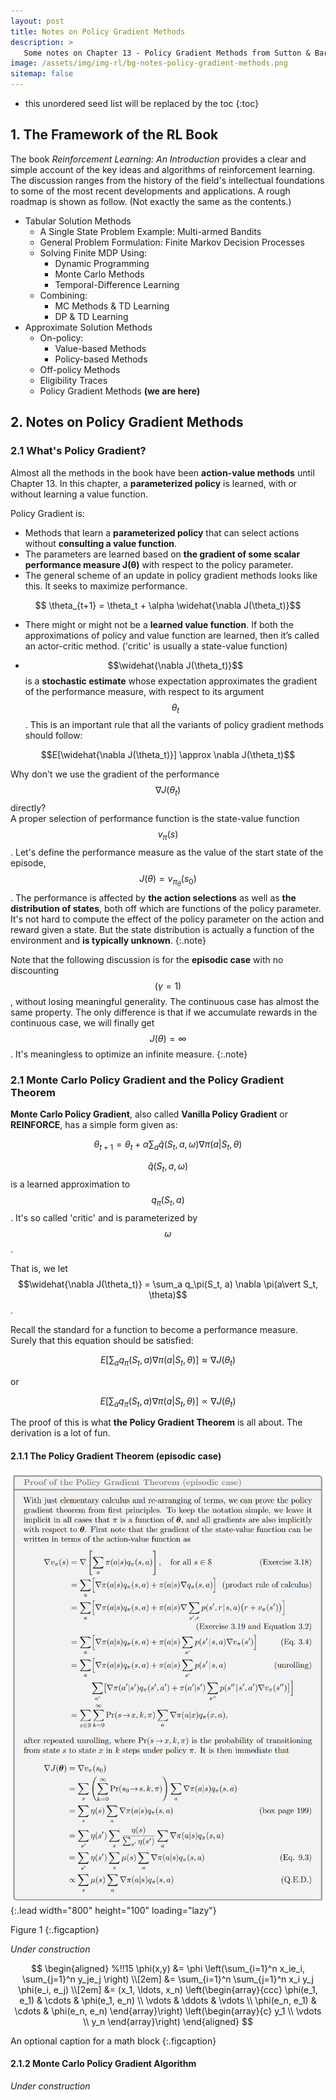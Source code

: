 ```yaml
---
layout: post
title: Notes on Policy Gradient Methods
description: >
   Some notes on Chapter 13 - Policy Gradient Methods from Sutton & Barto's book *Reinforcement Learning: An Introduction* in 2017.
image: /assets/img/img-rl/bg-notes-policy-gradient-methods.png
sitemap: false
---
```


* this unordered seed list will be replaced by the toc
{:toc}

## 1. The Framework of the RL Book

The book *Reinforcement Learning: An Introduction* provides a clear and simple account of the key ideas and algorithms of reinforcement learning. The discussion ranges from the history of the field's intellectual foundations to some of the most recent developments and applications. A rough roadmap is shown as follow. (Not exactly the same as the contents.)

* Tabular Solution Methods
  * A Single State Problem Example: Multi-armed Bandits
  * General Problem Formulation: Finite Markov Decision Processes
  * Solving Finite MDP Using:
    * Dynamic Programming
    * Monte Carlo Methods
    * Temporal-Difference Learning
  * Combining:
    * MC Methods & TD Learning
    * DP & TD Learning
* Approximate Solution Methods
  * On-policy:
    * Value-based Methods
    * Policy-based Methods
  * Off-policy Methods
  * Eligibility Traces
  * Policy Gradient Methods **(we are here)**

## 2. Notes on Policy Gradient Methods

### 2.1 What's Policy Gradient?

Almost all the methods in the book have been **action-value methods** until Chapter 13. In this chapter, a **parameterized policy** is learned, with or without learning a value function.

Policy Gradient is:

* Methods that learn a **parameterized policy** that can select actions without **consulting a value function**.
* The parameters are learned based on **the gradient of some scalar performance measure J(θ)** with respect to the policy parameter.
* The general scheme of an update in policy gradient methods looks like this. It seeks to maximize performance.

$$ \theta_{t+1} = \theta_t + \alpha \widehat{\nabla J(\theta_t)}$$

* There might or might not be a **learned value function**. If both the approximations of policy and value function are learned, then it’s called an actor-critic method. ('critic' is usually a state-value function)

* $$\widehat{\nabla J(\theta_t)}$$ is a **stochastic estimate** whose expectation approximates the gradient of the performance measure, with respect to its argument $$\theta_t$$. This is an important rule that all the variants of policy gradient methods should follow:

$$E[\widehat{\nabla J(\theta_t)}] \approx \nabla J(\theta_t)$$

Why don't we use the gradient of the performance $$\nabla J(\theta_t)$$ directly?  
A proper selection of performance function is the state-value function $$v_\pi (s)$$. Let's define the performance measure as the value of the start state of the episode, $$J(\theta) = v_{\pi_\theta}(s_0)$$. The performance is affected by **the action selections** as well as **the distribution of states**, both off which are functions of the policy parameter. It's not hard to compute the effect of the policy parameter on the action and reward given a state. But the state distribution is actually a function of the environment and **is typically unknown**. 
{:.note}

Note that the following discussion is for the **episodic case** with no discounting $$(\gamma = 1)$$, without losing meaningful generality. The continuous case has almost the same property. The only difference is that if we accumulate rewards in the continuous case, we will finally get $$J(\theta) = \infty$$. It's meaningless to optimize an infinite measure.
{:.note}

### 2.1 Monte Carlo Policy Gradient and the Policy Gradient Theorem

**Monte Carlo Policy Gradient**, also called **Vanilla Policy Gradient** or **REINFORCE**, has a simple form given as:

$$\theta_{t+1} = \theta_t + \alpha \sum_a \hat{q}(S_t, a, \omega) \nabla \pi(a\vert S_t, \theta)$$

$$\hat{q}(S_t, a, \omega)$$ is a learned approximation to $$q_\pi(S_t, a)$$. It's so called 'critic' and is parameterized by $$\omega$$.

That is, we let $$\widehat{\nabla J(\theta_t)} = \sum_a q_\pi(S_t, a) \nabla \pi(a\vert S_t, \theta)$$.

Recall the standard for a function to become a performance measure. Surely that this equation should be satisfied:

$$E[\sum_a q_\pi(S_t, a) \nabla \pi(a\vert S_t, \theta)] \approx \nabla J(\theta_t)$$

or

$$E[\sum_a q_\pi(S_t, a) \nabla \pi(a\vert S_t, \theta)] \propto \nabla J(\theta_t)$$

The proof of this is what **the Policy Gradient Theorem** is all about. The derivation is a lot of fun.

#### 2.1.1 The Policy Gradient Theorem (episodic case)

![Full-width image](/assets/img/img-rl/notes-policy-gradient-methods-proof-1.png){:.lead width="800" height="100" loading="lazy"}

Figure 1
{:.figcaption}

*Under construction*

$$
\begin{aligned} %!!15
  \phi(x,y) &= \phi \left(\sum_{i=1}^n x_ie_i, \sum_{j=1}^n y_je_j \right) \\[2em]
            &= \sum_{i=1}^n \sum_{j=1}^n x_i y_j \phi(e_i, e_j)            \\[2em]
            &= (x_1, \ldots, x_n)
               \left(\begin{array}{ccc}
                 \phi(e_1, e_1)  & \cdots & \phi(e_1, e_n) \\
                 \vdots          & \ddots & \vdots         \\
                 \phi(e_n, e_1)  & \cdots & \phi(e_n, e_n)
               \end{array}\right)
               \left(\begin{array}{c}
                 y_1    \\
                 \vdots \\
                 y_n
               \end{array}\right)
\end{aligned}
$$

An optional caption for a math block
{:.figcaption}

#### 2.1.2 Monte Carlo Policy Gradient Algorithm

*Under construction*
